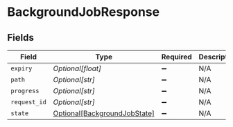 # BackgroundJobResponse


## Fields

| Field                                                                     | Type                                                                      | Required                                                                  | Description                                                               |
| ------------------------------------------------------------------------- | ------------------------------------------------------------------------- | ------------------------------------------------------------------------- | ------------------------------------------------------------------------- |
| `expiry`                                                                  | *Optional[float]*                                                         | :heavy_minus_sign:                                                        | N/A                                                                       |
| `path`                                                                    | *Optional[str]*                                                           | :heavy_minus_sign:                                                        | N/A                                                                       |
| `progress`                                                                | *Optional[str]*                                                           | :heavy_minus_sign:                                                        | N/A                                                                       |
| `request_id`                                                              | *Optional[str]*                                                           | :heavy_minus_sign:                                                        | N/A                                                                       |
| `state`                                                                   | [Optional[BackgroundJobState]](../../models/shared/backgroundjobstate.md) | :heavy_minus_sign:                                                        | N/A                                                                       |
